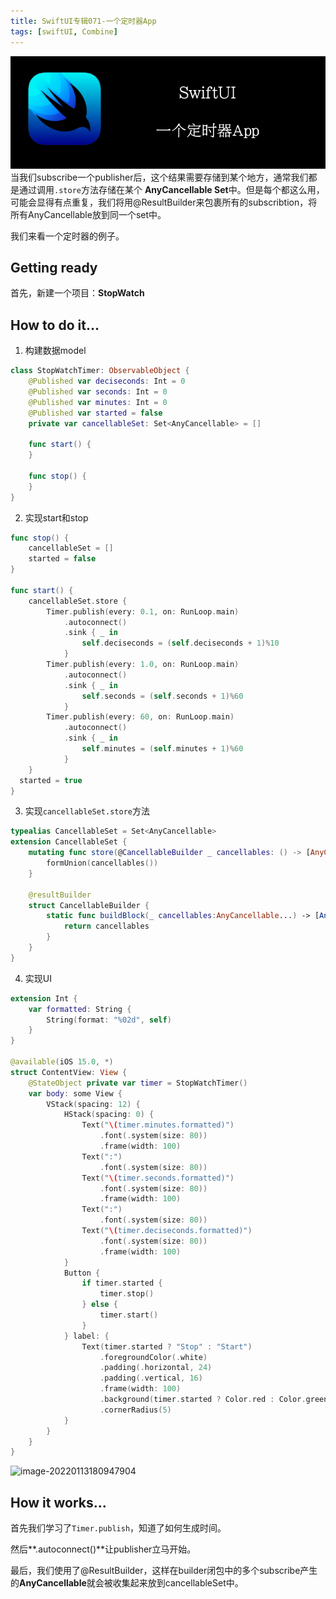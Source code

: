 ```yaml
---
title: SwiftUI专辑071-一个定时器App
tags: [swiftUI, Combine]
---
```

![headerimg](./Header.png)
当我们subscribe一个publisher后，这个结果需要存储到某个地方，通常我们都是通过调用`.store`方法存储在某个 **AnyCancellable Set**中。但是每个都这么用，可能会显得有点重复，我们将用@ResultBuilder来包裹所有的subscribtion，将所有AnyCancellable放到同一个set中。

我们来看一个定时器的例子。
<!--truncate-->
## Getting ready

首先，新建一个项目：**StopWatch**

## How to do it…

1. 构建数据model
```swift
class StopWatchTimer: ObservableObject {
    @Published var deciseconds: Int = 0
    @Published var seconds: Int = 0
    @Published var minutes: Int = 0
    @Published var started = false
    private var cancellableSet: Set<AnyCancellable> = []

    func start() {
    }

    func stop() {
    }
}
```

2. 实现start和stop
```swift
func stop() {
    cancellableSet = []
    started = false
}

func start() {
    cancellableSet.store {
        Timer.publish(every: 0.1, on: RunLoop.main)
            .autoconnect()
            .sink { _ in
                self.deciseconds = (self.deciseconds + 1)%10
            }
        Timer.publish(every: 1.0, on: RunLoop.main)
            .autoconnect()
            .sink { _ in
                self.seconds = (self.seconds + 1)%60
            }
        Timer.publish(every: 60, on: RunLoop.main)
            .autoconnect()
            .sink { _ in
                self.minutes = (self.minutes + 1)%60
            }
    }
  started = true
}
```

3. 实现`cancellableSet.store`方法
```swift
typealias CancellableSet = Set<AnyCancellable>
extension CancellableSet {
    mutating func store(@CancellableBuilder _ cancellables: () -> [AnyCancellable]) {
        formUnion(cancellables())
    }

    @resultBuilder
    struct CancellableBuilder {
        static func buildBlock(_ cancellables:AnyCancellable...) -> [AnyCancellable] {
            return cancellables
        }
    }
}

```

4. 实现UI

```swift
extension Int {
    var formatted: String {
        String(format: "%02d", self)
    }
}

@available(iOS 15.0, *)
struct ContentView: View {
    @StateObject private var timer = StopWatchTimer()
    var body: some View {
        VStack(spacing: 12) {
            HStack(spacing: 0) {
                Text("\(timer.minutes.formatted)")
                    .font(.system(size: 80))
                    .frame(width: 100)
                Text(":")
                    .font(.system(size: 80))
                Text("\(timer.seconds.formatted)")
                    .font(.system(size: 80))
                    .frame(width: 100)
                Text(":")
                    .font(.system(size: 80))
                Text("\(timer.deciseconds.formatted)")
                    .font(.system(size: 80))
                    .frame(width: 100)
            }
            Button {
                if timer.started {
                    timer.stop()
                } else {
                    timer.start()
                }
            } label: {
                Text(timer.started ? "Stop" : "Start")
                    .foregroundColor(.white)
                    .padding(.horizontal, 24)
                    .padding(.vertical, 16)
                    .frame(width: 100)
                    .background(timer.started ? Color.red : Color.green)
                    .cornerRadius(5)
            }
        }
    }
}
```

![image-20220113180947904](https://tva1.sinaimg.cn/large/008i3skNgy1gyc7hms97sj30bw0oqgly.jpg)

## How it works…

首先我们学习了`Timer.publish`，知道了如何生成时间。

然后**.autoconnect()**让publisher立马开始。

最后，我们使用了@ResultBuilder，这样在builder闭包中的多个subscribe产生的**AnyCancellable**就会被收集起来放到cancellableSet中。
